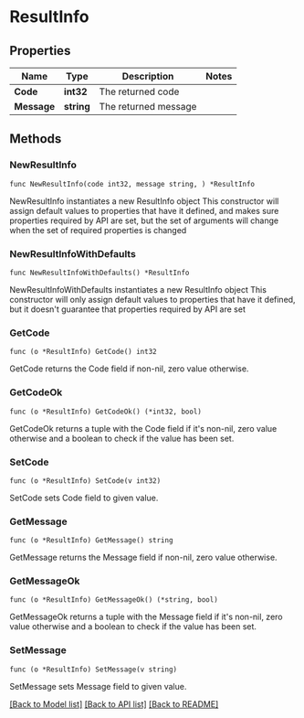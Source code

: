 # ResultInfo

## Properties

Name | Type | Description | Notes
------------ | ------------- | ------------- | -------------
**Code** | **int32** | The returned code | 
**Message** | **string** | The returned message | 

## Methods

### NewResultInfo

`func NewResultInfo(code int32, message string, ) *ResultInfo`

NewResultInfo instantiates a new ResultInfo object
This constructor will assign default values to properties that have it defined,
and makes sure properties required by API are set, but the set of arguments
will change when the set of required properties is changed

### NewResultInfoWithDefaults

`func NewResultInfoWithDefaults() *ResultInfo`

NewResultInfoWithDefaults instantiates a new ResultInfo object
This constructor will only assign default values to properties that have it defined,
but it doesn't guarantee that properties required by API are set

### GetCode

`func (o *ResultInfo) GetCode() int32`

GetCode returns the Code field if non-nil, zero value otherwise.

### GetCodeOk

`func (o *ResultInfo) GetCodeOk() (*int32, bool)`

GetCodeOk returns a tuple with the Code field if it's non-nil, zero value otherwise
and a boolean to check if the value has been set.

### SetCode

`func (o *ResultInfo) SetCode(v int32)`

SetCode sets Code field to given value.


### GetMessage

`func (o *ResultInfo) GetMessage() string`

GetMessage returns the Message field if non-nil, zero value otherwise.

### GetMessageOk

`func (o *ResultInfo) GetMessageOk() (*string, bool)`

GetMessageOk returns a tuple with the Message field if it's non-nil, zero value otherwise
and a boolean to check if the value has been set.

### SetMessage

`func (o *ResultInfo) SetMessage(v string)`

SetMessage sets Message field to given value.



[[Back to Model list]](../README.md#documentation-for-models) [[Back to API list]](../README.md#documentation-for-api-endpoints) [[Back to README]](../README.md)


